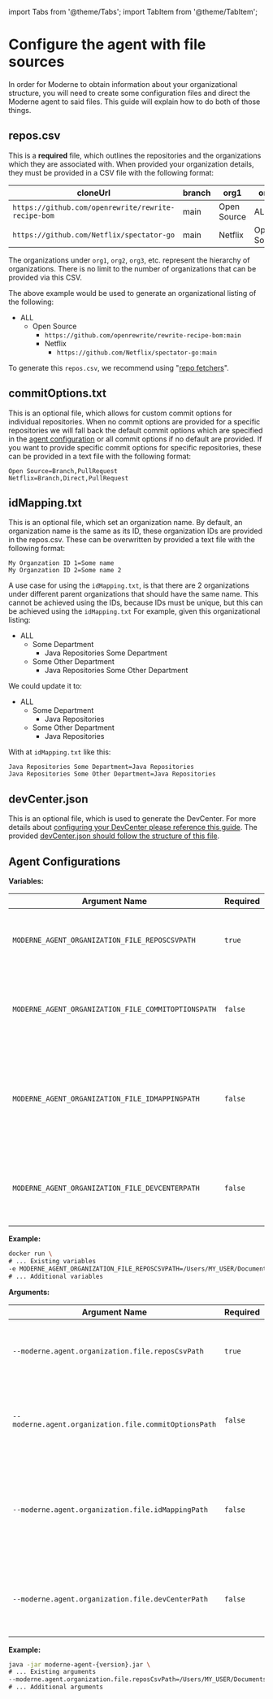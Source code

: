 import Tabs from '@theme/Tabs';
import TabItem from '@theme/TabItem';

# Configure the agent with file sources

In order for Moderne to obtain information about your organizational structure, you will need to create some configuration files and direct the Moderne agent to said files. This guide will explain how to do both of those things.

## repos.csv

This is a **required** file, which outlines the repositories and the organizations which they are associated with.
When provided your organization details, they must be provided in a CSV file with the following format:

| cloneUrl      | branch   | org1    | org2        | org3 |
|---------------|----------|---------|-------------|------|
| `https://github.com/openrewrite/rewrite-recipe-bom` | main | Open Source | ALL | |
| `https://github.com/Netflix/spectator-go` | main | Netflix | Open Source | ALL |

The organizations under `org1`, `org2`, `org3`, etc. represent the hierarchy of organizations. There is no limit to the number of organizations that can be provided via this CSV.

The above example would be used to generate an organizational listing of the following:

* ALL
    * Open Source
        * `https://github.com/openrewrite/rewrite-recipe-bom:main`
        * Netflix
            * `https://github.com/Netflix/spectator-go:main`

To generate this `repos.csv`, we recommend using "[repo fetchers](https://github.com/moderneinc/repository-fetchers)".

## commitOptions.txt

This is an optional file, which allows for custom commit options for individual repositories. When no commit options are provided for a specific repositories we will fall back the default commit options which are specified in the [agent configuration](agent-variables.md#all-agent-configuration-variables) or all commit options if no default are provided.
If you want to provide specific commit options for specific repositories, these can be provided in a text file with the following format:
```text
Open Source=Branch,PullRequest
Netflix=Branch,Direct,PullRequest
```

## idMapping.txt

This is an optional file, which set an organization name. By default, an organization name is the same as its ID, these organization IDs are provided in the repos.csv.
These can be overwritten by provided a text file with the following format:
```text
My Organzation ID 1=Some name
My Organzation ID 2=Some name 2
```

A use case for using the `idMapping.txt`, is that there are 2 organizations under different parent organizations that should have the same name. This cannot be achieved using the IDs, because IDs must be unique, but this can be achieved using the `idMapping.txt`
For example, given this organizational listing:
* ALL
    * Some Department
        * Java Repositories Some Department
    * Some Other Department
        * Java Repositories Some Other Department

We could update it to:
* ALL
  * Some Department
    * Java Repositories
  * Some Other Department
      * Java Repositories

With at `idMapping.txt` like this: 
```text
Java Repositories Some Department=Java Repositories
Java Repositories Some Other Department=Java Repositories
```

## devCenter.json

This is an optional file, which is used to generate the DevCenter. For more details about [configuring your DevCenter please reference this guide](../dev-center.md#step-3-create-and-configure-the-devcenter).
The provided [devCenter.json should follow the structure of this file](https://github.com/moderneinc/moderne-organizations/blob/main/src/main/resources/devcenter.json).

## Agent Configurations

<Tabs groupId="agent-type">
<TabItem value="oci-container" label="OCI Container">

**Variables:**

| Argument Name                                       | Required | Default                                    | Description                                                                                          |
|-----------------------------------------------------|----------|--------------------------------------------|------------------------------------------------------------------------------------------------------|
| `MODERNE_AGENT_ORGANIZATION_FILE_REPOSCSVPATH`      | `true`   |                                            | File path to the CSV file which outlines your organization structure                                 |
| `MODERNE_AGENT_ORGANIZATION_FILE_COMMITOPTIONSPATH` | `false`  | All options available.                     | File path a text file which set commit options for specific repositories                             |
| `MODERNE_AGENT_ORGANIZATION_FILE_IDMAPPINGPATH`     | `false`  | Organization use provided ID as their name | File path to a text which overrides any organization name to a different name then the provided ID |
| `MODERNE_AGENT_ORGANIZATION_FILE_DEVCENTERPATH`     | `false`  | A default Devcenter is provided            | File path to a JSON file which outlines the DevCenter for specific organizations                     |

**Example:**

```bash
docker run \
# ... Existing variables
-e MODERNE_AGENT_ORGANIZATION_FILE_REPOSCSVPATH=/Users/MY_USER/Documents/repos.csv \
# ... Additional variables
```

</TabItem>

<TabItem value="executable-jar" label="Executable JAR">

**Arguments:**

| Argument Name                                         | Required | Default                                    | Description                                                                                          |
|-------------------------------------------------------|----------|--------------------------------------------|------------------------------------------------------------------------------------------------------|
| `--moderne.agent.organization.file.reposCsvPath`      | `true`   |                                            | File path to the CSV file which outlines your organization structure                                 |
| `--moderne.agent.organization.file.commitOptionsPath` | `false`  | All options available.                     | File path a text file which sets commit options for specific repositories                            |
| `--moderne.agent.organization.file.idMappingPath`     | `false`  | Organization use provided ID as their name | File path to a text which overrides any organizations name to a different name then the provided ID |
| `--moderne.agent.organization.file.devCenterPath`     | `false`  | A default Devcenter is provided            | File path to a JSON file which outlines the DevCenter for specific organizations                     |

**Example:**

```bash
java -jar moderne-agent-{version}.jar \
# ... Existing arguments
--moderne.agent.organization.file.reposCsvPath=/Users/MY_USER/Documents/repos.csv \
# ... Additional arguments
```

</TabItem>
</Tabs>

